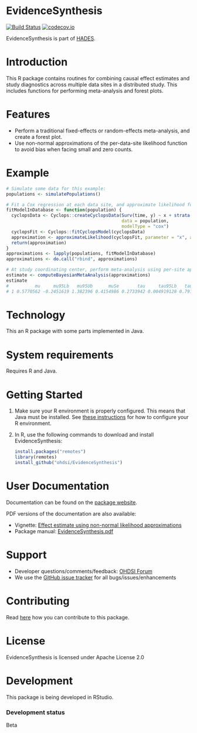 EvidenceSynthesis
=================

[![Build Status](https://travis-ci.org/OHDSI/EvidenceSynthesis.svg?branch=master)](https://travis-ci.org/OHDSI/EvidenceSynthesis)
[![codecov.io](https://codecov.io/github/OHDSI/EvidenceSynthesis/coverage.svg?branch=master)](https://codecov.io/github/OHDSI/EvidenceSynthesis?branch=master)

EvidenceSynthesis is part of [HADES](https://ohdsi.github.io/Hades/).

Introduction
============

This R package contains routines for combining causal effect estimates and study diagnostics across multiple data sites in a distributed study. This includes functions for performing meta-analysis and forest plots.

Features
========
- Perform a traditional fixed-effects or random-effects meta-analysis, and create a forest plot.
- Use non-normal approximations of the per-data-site likelihood function to avoid bias when facing small and zero counts.

Example
=======

```r
# Simulate some data for this example:
populations <- simulatePopulations()

# Fit a Cox regression at each data site, and approximate likelihood function:
fitModelInDatabase <- function(population) {
  cyclopsData <- Cyclops::createCyclopsData(Surv(time, y) ~ x + strata(stratumId),
                                            data = population,
                                            modelType = "cox")
  cyclopsFit <- Cyclops::fitCyclopsModel(cyclopsData)
  approximation <- approximateLikelihood(cyclopsFit, parameter = "x", approximation = "custom")
  return(approximation)
}
approximations <- lapply(populations, fitModelInDatabase)
approximations <- do.call("rbind", approximations)

# At study coordinating center, perform meta-analysis using per-site approximations:
estimate <- computeBayesianMetaAnalysis(approximations)
estimate
#          mu     mu95Lb   mu95Ub      muSe       tau     tau95Lb   tau95Ub     logRr   seLogRr
# 1 0.5770562 -0.2451619 1.382396 0.4154986 0.2733942 0.004919128 0.7913512 0.5770562 0.4152011
```

Technology
==========
This an R package with some parts implemented in Java.

System requirements
===================
Requires R and Java.

Getting Started
===============
1. Make sure your R environment is properly configured. This means that Java must be installed. See [these instructions](https://ohdsi.github.io/Hades/rSetup.html) for how to configure your R environment.
2. In R, use the following commands to download and install EvidenceSynthesis:

    ```r
    install.packages("remotes")
    library(remotes)
    install_github("ohdsi/EvidenceSynthesis")
    ```
  
User Documentation
==================
Documentation can be found on the [package website](https://ohdsi.github.io/EvidenceSynthesis/).

PDF versions of the documentation are also available:

* Vignette: [Effect estimate using non-normal likelihood approximations](https://raw.githubusercontent.com/OHDSI/EvidenceSynthesis/master/extras/NonNormalEffectSynthesis.pdf)
* Package manual: [EvidenceSynthesis.pdf](https://raw.githubusercontent.com/OHDSI/EvidenceSynthesis/master/extras/EvidenceSynthesis.pdf) 

Support
=======
* Developer questions/comments/feedback: <a href="http://forums.ohdsi.org/c/developers">OHDSI Forum</a>
* We use the <a href="https://github.com/OHDSI/EvidenceSynthesis/issues">GitHub issue tracker</a> for all bugs/issues/enhancements

Contributing
============
Read [here](https://ohdsi.github.io/Hades/contribute.html) how you can contribute to this package.
  
License
=======
EvidenceSynthesis is licensed under Apache License 2.0

Development
===========
This package is being developed in RStudio.

### Development status

Beta
